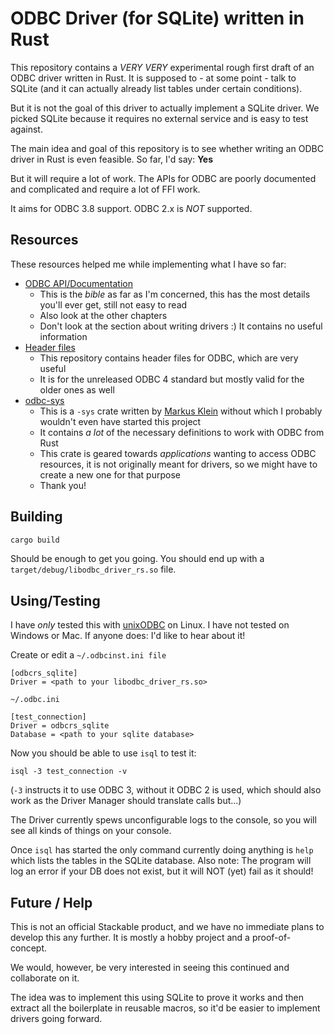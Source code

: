 # ODBC Driver (for SQLite) written in Rust

This repository contains a _VERY VERY_ experimental rough first draft of an ODBC driver written in Rust.
It is supposed to - at some point - talk to SQLite (and it can actually already list tables under certain conditions).

But it is not the goal of this driver to actually implement a SQLite driver.
We picked SQLite because it requires no external service and is easy to test against.

The main idea and goal of this repository is to see whether writing an ODBC driver in Rust is even feasible.
So far, I'd say: **Yes**

But it will require a lot of work.
The APIs for ODBC are poorly documented and complicated and require a lot of FFI work.

It aims for ODBC 3.8 support.
ODBC 2.x is _NOT_ supported.
                                        
## Resources

These resources helped me while implementing what I have so far:

- [ODBC API/Documentation](https://learn.microsoft.com/en-us/sql/odbc/reference/syntax/odbc-api-reference?view=sql-server-ver16)
  - This is the _bible_ as far as I'm concerned, this has the most details you'll ever get, still not easy to read
  - Also look at the other chapters
  - Don't look at the section about writing drivers :) It contains no useful information
- [Header files](https://github.com/microsoft/ODBC-Specification/blob/master/Windows/inc/sql.h)
  - This repository contains header files for ODBC, which are very useful
  - It is for the unreleased ODBC 4 standard but mostly valid for the older ones as well
- [odbc-sys](https://github.com/pacman82/odbc-sys)
  - This is a `-sys` crate written by [Markus Klein](https://github.com/pacman82) without which I probably wouldn't even have started this project
  - It contains _a lot_ of the necessary definitions to work with ODBC from Rust
  - This crate is geared towards _applications_ wanting to access ODBC resources, it is not originally meant for drivers, so we might have to create a new one for that purpose
  - Thank you!
                  
## Building

```bash
cargo build
```

Should be enough to get you going.
You should end up with a `target/debug/libodbc_driver_rs.so` file.

## Using/Testing

I have _only_ tested this with [unixODBC](https://www.unixodbc.org/) on Linux.
I have not tested on Windows or Mac.
If anyone does: I'd like to hear about it!
   
Create or edit a `~/.odbcinst.ini file`

```
[odbcrs_sqlite]
Driver = <path to your libodbc_driver_rs.so>
```

`~/.odbc.ini`
```
[test_connection]
Driver = odbcrs_sqlite
Database = <path to your sqlite database>
```
   
Now you should be able to use `isql` to test it:

```
isql -3 test_connection -v
```

(`-3` instructs it to use ODBC 3, without it ODBC 2 is used, which should also work as the Driver Manager should translate calls but...)

The Driver currently spews unconfigurable logs to the console, so you will see all kinds of things on your console.

Once `isql` has started the only command currently doing anything is `help` which lists the tables in the SQLite database.
Also note: The program will log an error if your DB does not exist, but it will NOT (yet) fail as it should!

## Future / Help

This is not an official Stackable product, and we have no immediate plans to develop this any further.
It is mostly a hobby project and a proof-of-concept.

We would, however, be very interested in seeing this continued and collaborate on it.

The idea was to implement this using SQLite to prove it works and then extract all the boilerplate in reusable macros, so it'd be easier to implement drivers going forward.
